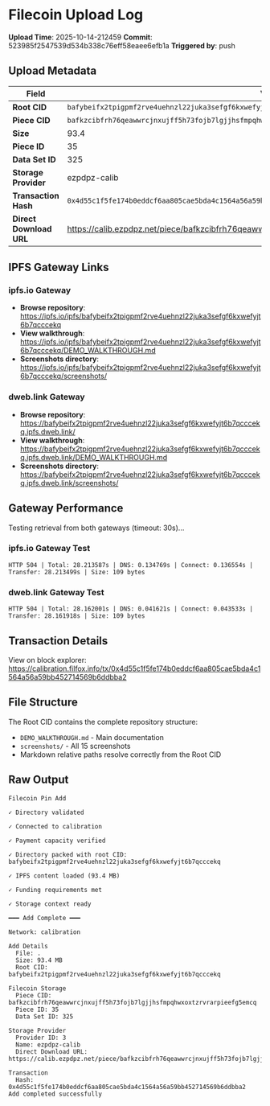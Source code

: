 # Filecoin Upload Log

**Upload Time**: 2025-10-14-212459
**Commit**: 523985f2547539d534b338c76eff58eaee6efb1a
**Triggered by**: push

## Upload Metadata

| Field | Value |
|-------|-------|
| **Root CID** | `bafybeifx2tpigpmf2rve4uehnzl22juka3sefgf6kxwefyjt6b7qcccekq` |
| **Piece CID** | `bafkzcibfrh76qeawwrcjnxujff5h73fojb7lgjjhsfmpqhwxoxtzrvrarpieefg5emcq` |
| **Size** | 93.4 |
| **Piece ID** | 35 |
| **Data Set ID** | 325 |
| **Storage Provider** | ezpdpz-calib |
| **Transaction Hash** | `0x4d55c1f5fe174b0eddcf6aa805cae5bda4c1564a56a59bb452714569b6ddbba2` |
| **Direct Download URL** | https://calib.ezpdpz.net/piece/bafkzcibfrh76qeawwrcjnxujff5h73fojb7lgjjhsfmpqhwxoxtzrvrarpieefg5emcq |

## IPFS Gateway Links

### ipfs.io Gateway
- **Browse repository**: https://ipfs.io/ipfs/bafybeifx2tpigpmf2rve4uehnzl22juka3sefgf6kxwefyjt6b7qcccekq
- **View walkthrough**: https://ipfs.io/ipfs/bafybeifx2tpigpmf2rve4uehnzl22juka3sefgf6kxwefyjt6b7qcccekq/DEMO_WALKTHROUGH.md
- **Screenshots directory**: https://ipfs.io/ipfs/bafybeifx2tpigpmf2rve4uehnzl22juka3sefgf6kxwefyjt6b7qcccekq/screenshots/

### dweb.link Gateway
- **Browse repository**: https://bafybeifx2tpigpmf2rve4uehnzl22juka3sefgf6kxwefyjt6b7qcccekq.ipfs.dweb.link/
- **View walkthrough**: https://bafybeifx2tpigpmf2rve4uehnzl22juka3sefgf6kxwefyjt6b7qcccekq.ipfs.dweb.link/DEMO_WALKTHROUGH.md
- **Screenshots directory**: https://bafybeifx2tpigpmf2rve4uehnzl22juka3sefgf6kxwefyjt6b7qcccekq.ipfs.dweb.link/screenshots/

## Gateway Performance

Testing retrieval from both gateways (timeout: 30s)...

### ipfs.io Gateway Test
```
HTTP 504 | Total: 28.213587s | DNS: 0.134769s | Connect: 0.136554s | Transfer: 28.213499s | Size: 109 bytes
```

### dweb.link Gateway Test
```
HTTP 504 | Total: 28.162001s | DNS: 0.041621s | Connect: 0.043533s | Transfer: 28.161918s | Size: 109 bytes
```

## Transaction Details

View on block explorer: https://calibration.filfox.info/tx/0x4d55c1f5fe174b0eddcf6aa805cae5bda4c1564a56a59bb452714569b6ddbba2

## File Structure

The Root CID contains the complete repository structure:
- `DEMO_WALKTHROUGH.md` - Main documentation
- `screenshots/` - All 15 screenshots
- Markdown relative paths resolve correctly from the Root CID

## Raw Output

```
Filecoin Pin Add

✓ Directory validated

✓ Connected to calibration

✓ Payment capacity verified

✓ Directory packed with root CID: bafybeifx2tpigpmf2rve4uehnzl22juka3sefgf6kxwefyjt6b7qcccekq

✓ IPFS content loaded (93.4 MB)

✓ Funding requirements met

✓ Storage context ready

━━━ Add Complete ━━━

Network: calibration

Add Details
  File: .
  Size: 93.4 MB
  Root CID: bafybeifx2tpigpmf2rve4uehnzl22juka3sefgf6kxwefyjt6b7qcccekq

Filecoin Storage
  Piece CID: bafkzcibfrh76qeawwrcjnxujff5h73fojb7lgjjhsfmpqhwxoxtzrvrarpieefg5emcq
  Piece ID: 35
  Data Set ID: 325

Storage Provider
  Provider ID: 3
  Name: ezpdpz-calib
  Direct Download URL: https://calib.ezpdpz.net/piece/bafkzcibfrh76qeawwrcjnxujff5h73fojb7lgjjhsfmpqhwxoxtzrvrarpieefg5emcq

Transaction
  Hash: 0x4d55c1f5fe174b0eddcf6aa805cae5bda4c1564a56a59bb452714569b6ddbba2
Add completed successfully
```
